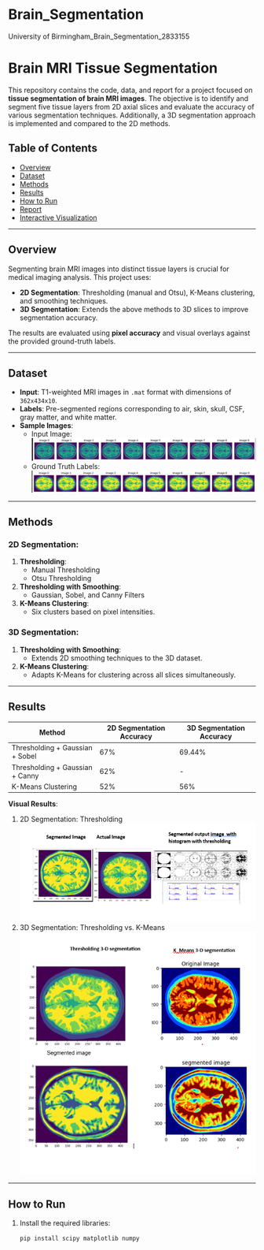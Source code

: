 # Brain_Segmentation
University of Birmingham_Brain_Segmentation_2833155
# Brain MRI Tissue Segmentation

This repository contains the code, data, and report for a project focused on **tissue segmentation of brain MRI images**. The objective is to identify and segment five tissue layers from 2D axial slices and evaluate the accuracy of various segmentation techniques. Additionally, a 3D segmentation approach is implemented and compared to the 2D methods.

## Table of Contents
- [Overview](#overview)
- [Dataset](#dataset)
- [Methods](#methods)
- [Results](#results)
- [How to Run](#how-to-run)
- [Report](#report)
- [Interactive Visualization](#interactive-visualization)

---

## Overview
Segmenting brain MRI images into distinct tissue layers is crucial for medical imaging analysis. This project uses:
- **2D Segmentation**: Thresholding (manual and Otsu), K-Means clustering, and smoothing techniques.
- **3D Segmentation**: Extends the above methods to 3D slices to improve segmentation accuracy.

The results are evaluated using **pixel accuracy** and visual overlays against the provided ground-truth labels.

---

## Dataset
- **Input**: T1-weighted MRI images in `.mat` format with dimensions of `362x434x10`.
- **Labels**: Pre-segmented regions corresponding to air, skin, skull, CSF, gray matter, and white matter.
- **Sample Images**:
  - Input Image:
    ![Brain Input Image](Brain_input_img.png)
  - Ground Truth Labels:
    ![Label Images](Brain_labels.png)

---

## Methods
### 2D Segmentation:
1. **Thresholding**:
   - Manual Thresholding
   - Otsu Thresholding
2. **Thresholding with Smoothing**:
   - Gaussian, Sobel, and Canny Filters
3. **K-Means Clustering**:
   - Six clusters based on pixel intensities.

### 3D Segmentation:
1. **Thresholding with Smoothing**:
   - Extends 2D smoothing techniques to the 3D dataset.
2. **K-Means Clustering**:
   - Adapts K-Means for clustering across all slices simultaneously.

---

## Results
| Method                              | 2D Segmentation Accuracy | 3D Segmentation Accuracy |
|-------------------------------------|--------------------------|--------------------------|
| Thresholding + Gaussian + Sobel    | 67%                      | 69.44%                  |
| Thresholding + Gaussian + Canny    | 62%                      | -                        |
| K-Means Clustering                 | 52%                      | 56%                     |

**Visual Results**:
1. 2D Segmentation: Thresholding
   ![2D Segmentation](Brain_seg_fig1.png)
2. 3D Segmentation: Thresholding vs. K-Means
   ![3D Segmentation](3_D_seg_img.png)

---

## How to Run
1. Install the required libraries:
   ```bash
   pip install scipy matplotlib numpy


